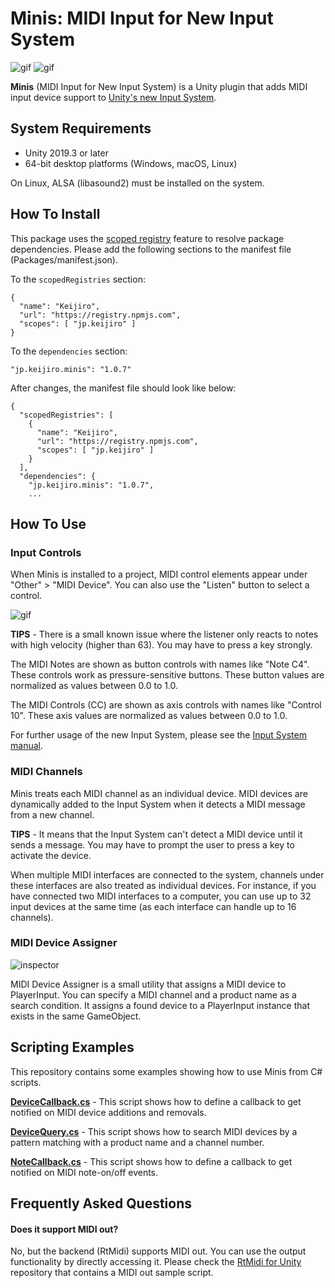 Minis: MIDI Input for New Input System
======================================

![gif](https://i.imgur.com/xo9BgV4.gif)
![gif](https://i.imgur.com/UFqQcEz.gif)

**Minis** (MIDI Input for New Input System) is a Unity plugin that adds MIDI
input device support to [Unity's new Input System].

[Unity's new Input System]:
  https://blogs.unity3d.com/2019/10/14/introducing-the-new-input-system/

System Requirements
-------------------

- Unity 2019.3 or later
- 64-bit desktop platforms (Windows, macOS, Linux)

On Linux, ALSA (libasound2) must be installed on the system.

How To Install
--------------

This package uses the [scoped registry] feature to resolve package
dependencies. Please add the following sections to the manifest file
(Packages/manifest.json).

[scoped registry]: https://docs.unity3d.com/Manual/upm-scoped.html

To the `scopedRegistries` section:

```
{
  "name": "Keijiro",
  "url": "https://registry.npmjs.com",
  "scopes": [ "jp.keijiro" ]
}
```

To the `dependencies` section:

```
"jp.keijiro.minis": "1.0.7"
```

After changes, the manifest file should look like below:

```
{
  "scopedRegistries": [
    {
      "name": "Keijiro",
      "url": "https://registry.npmjs.com",
      "scopes": [ "jp.keijiro" ]
    }
  ],
  "dependencies": {
    "jp.keijiro.minis": "1.0.7",
    ...
```

How To Use
----------

### Input Controls

When Minis is installed to a project, MIDI control elements appear under
"Other" > "MIDI Device". You can also use the "Listen" button to select a
control.

![gif](https://i.imgur.com/nFzQM2M.gif)

**TIPS** - There is a small known issue where the listener only reacts to notes
with high velocity (higher than 63). You may have to press a key strongly.

The MIDI Notes are shown as button controls with names like "Note C4". These
controls work as pressure-sensitive buttons. These button values are normalized
as values between 0.0 to 1.0.

The MIDI Controls (CC) are shown as axis controls with names like "Control 10".
These axis values are normalized as values between 0.0 to 1.0.

For further usage of the new Input System, please see the [Input System manual].

[Input System manual]:
  https://docs.unity3d.com/Packages/com.unity.inputsystem@latest/

### MIDI Channels

Minis treats each MIDI channel as an individual device. MIDI devices are
dynamically added to the Input System when it detects a MIDI message from a
new channel.

**TIPS** - It means that the Input System can't detect a MIDI device until it
sends a message. You may have to prompt the user to press a key to activate the
device.

When multiple MIDI interfaces are connected to the system, channels under these
interfaces are also treated as individual devices. For instance, if you have
connected two MIDI interfaces to a computer, you can use up to 32 input devices
at the same time (as each interface can handle up to 16 channels).

### MIDI Device Assigner

![inspector](https://i.imgur.com/xHkTuOgm.jpg)

MIDI Device Assigner is a small utility that assigns a MIDI device to
PlayerInput. You can specify a MIDI channel and a product name as a search
condition. It assigns a found device to a PlayerInput instance that exists in
the same GameObject.

Scripting Examples
------------------

This repository contains some examples showing how to use Minis from C# scripts.

[**DeviceCallback.cs**](Assets/Script/DeviceCallback.cs) - This script shows
how to define a callback to get notified on MIDI device additions and removals.

[**DeviceQuery.cs**](Assets/Script/DeviceQuery.cs) - This script shows how to
search MIDI devices by a pattern matching with a product name and a channel
number.

[**NoteCallback.cs**](Assets/Script/NoteCallback.cs) - This script shows how to
define a callback to get notified on MIDI note-on/off events.

Frequently Asked Questions
--------------------------

#### Does it support MIDI out?

No, but the backend (RtMidi) supports MIDI out. You can use the output
functionality by directly accessing it. Please check the [RtMidi for Unity]
repository that contains a MIDI out sample script.

[RtMidi for Unity]: https://github.com/keijiro/jp.keijiro.rtmidi
